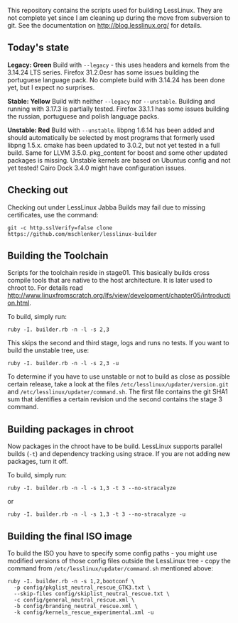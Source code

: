 This repository contains the scripts used for building LessLinux. They are not complete yet since I am cleaning up during the move from subversion to git. See the documentation on http://blog.lesslinux.org/ for details. 

## Today's state 

**Legacy: Green** Build with `--legacy` - this uses headers and kernels from the 3.14.24 LTS series. Firefox 31.2.0esr has some issues building the portuguese language pack. No complete build with 3.14.24 has been done yet, but I expect no surprises.

**Stable: Yellow**  Build with neither  `--legacy` nor `--unstable`.  Building and running with 3.17.3 is partially tested. Firefox 33.1.1 has some issues building the russian, portuguese and polish language packs.

**Unstable: Red** Build with `--unstable`. libpng 1.6.14 has been added and should automatically be selected by most programs that formerly used libpng 1.5.x. cmake has been updated to 3.0.2, but not yet tested in a full build. Same for LLVM 3.5.0. pkg_content for boost and some other updated packages is missing. Unstable kernels are based on Ubuntus config and not yet tested! Cairo Dock 3.4.0 might have configuration issues.

## Checking out

Checking out under LessLinux Jabba Builds may fail due to missing certificates, use the command: 

`git -c http.sslVerify=false clone https://github.com/mschlenker/lesslinux-builder` 

## Building the Toolchain

Scripts for the toolchain reside in stage01. This basically builds cross compile tools that are native to the host architecture. It is later used to chroot to. For details read http://www.linuxfromscratch.org/lfs/view/development/chapter05/introduction.html.

To build, simply run: 

`ruby -I. builder.rb -n -l -s 2,3`

This skips the second and third stage, logs and runs no tests. If you want to build the unstable tree, use:

`ruby -I. builder.rb -n -l -s 2,3 -u`

To determine if you have to use unstable or not to build as close as possible certain release, take a look at the files `/etc/lesslinux/updater/version.git` and `/etc/lesslinux/updater/command.sh`. The first file contains the git SHA1 sum that identifies a certain revision und the second contains the stage 3 command.

## Building packages in chroot

Now packages in the chroot have to be build. LessLinux supports parallel builds (`-t`) and dependency tracking using strace. If you are not adding new packages, turn it off.

To build, simply run: 

`ruby -I. builder.rb -n -l -s 1,3 -t 3 --no-stracalyze`

or 

`ruby -I. builder.rb -n -l -s 1,3 -t 3 --no-stracalyze -u`

## Building the final ISO image

To build the ISO you have to specify some config paths - you might use modified versions of those config files outside the LessLinux tree - copy the command from `/etc/lesslinux/updater/command.sh` mentioned above:

	ruby -I. builder.rb -n -s 1,2,bootconf \
	  -p config/pkglist_neutral_rescue_GTK3.txt \
	  --skip-files config/skiplist_neutral_rescue.txt \
	  -c config/general_neutral_rescue.xml \
	  -b config/branding_neutral_rescue.xml \
	  -k config/kernels_rescue_experimental.xml -u
 
